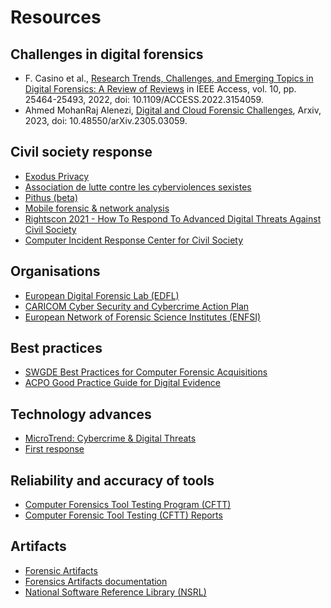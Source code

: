 # Resources

## Challenges in digital forensics

* F. Casino et al., [Research Trends, Challenges, and Emerging Topics in Digital Forensics: A Review of Reviews](https://ieeexplore.ieee.org/document/9720948) in IEEE Access, vol. 10, pp. 25464-25493, 2022, doi: 10.1109/ACCESS.2022.3154059.
* Ahmed MohanRaj Alenezi, [Digital and Cloud Forensic Challenges](https://arxiv.org/abs/2305.03059), Arxiv, 2023, doi: 10.48550/arXiv.2305.03059.

## Civil society response

* [Exodus Privacy](https://exodus-privacy.eu.org/en/page/what/)
* [Association de lutte contre les cyberviolences sexistes](https://echap.eu.org/)
* [Pithus (beta)](https://beta.pithus.org/)
* [Mobile forensic & network analysis](https://pts-project.org/)
* [Rightscon 2021 - How To Respond To Advanced Digital Threats Against Civil Society](https://archive.org/details/how-to-respond-to-advanced-digital-threats-against-civil-society)
* [Computer Incident Response Center for Civil Society](https://www.civicert.org/)

## Organisations

* [European Digital Forensic Lab (EDFL)](https://www.eiprhr.org/European-Digital-Forensic-Laboratory-EDFL/)
* [CARICOM Cyber Security and Cybercrime Action Plan](https://caricomimpacs.org/wp-content/uploads/2020/11/CARICOM-Cyber-Security-and-Cybercrime-Action-Plan.pdf)
* [European Network of Forensic Science Institutes (ENFSI)](https://enfsi.eu/)

## Best practices

* [SWGDE Best Practices for Computer Forensic Acquisitions](https://drive.google.com/file/d/18u5VM30S4BADk6Ak7IEe6zrEsrSxG6Nc/view)
* [ACPO Good Practice Guide for Digital Evidence](https://www.digital-detective.net/digital-forensics-documents/ACPO_Good_Practice_Guide_for_Digital_Evidence_v5.pdf)

## Technology advances

* [MicroTrend: Cybercrime & Digital Threats](https://www.trendmicro.com/vinfo/us/security/news/cybercrime-and-digital-threats)
* [First response](https://first-response.co.uk/blog/)

## Reliability and accuracy of tools

* [Computer Forensics Tool Testing Program (CFTT)](https://www.nist.gov/itl/ssd/software-quality-group/computer-forensics-tool-testing-program-cftt)
* [Computer Forensic Tool Testing (CFTT) Reports](https://www.dhs.gov/science-and-technology/nist-cftt-reports)

## Artifacts

* [Forensic Artifacts](https://github.com/ForensicArtifacts)
* [Forensics Artifacts documentation](https://artifacts.readthedocs.io/en/latest/)
* [National Software Reference Library (NSRL)](https://www.nist.gov/itl/ssd/software-quality-group/national-software-reference-library-nsrl)
